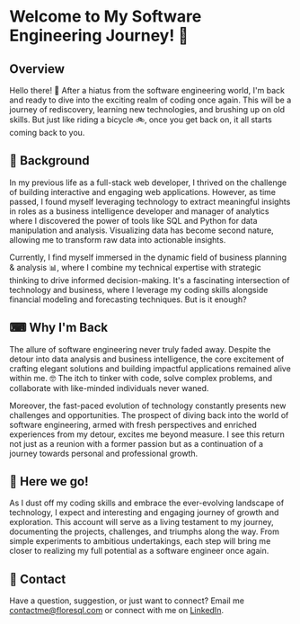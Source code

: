 # Welcome to My Software Engineering Journey! 🎉

## Overview

Hello there! 👋 After a hiatus from the software engineering world, I'm back and ready to dive into the exciting realm of coding once again. This will be a journey of rediscovery, learning new technologies, and brushing up on old skills. But just like riding a bicycle 🚲, once you get back on, it all starts coming back to you.

## 📖 Background 

In my previous life as a full-stack web developer, I thrived on the challenge of building interactive and engaging web applications. However, as time passed, I found myself leveraging technology to extract meaningful insights in roles as a business intelligence developer and manager of analytics where I discovered the power of tools like SQL and Python for data manipulation and analysis. Visualizing data has become second nature, allowing me to transform raw data into actionable insights.

Currently, I find myself immersed in the dynamic field of business planning & analysis 📊, where I combine my technical expertise with strategic thinking to drive informed decision-making. It's a fascinating intersection of technology and business, where I leverage my coding skills alongside financial modeling and forecasting techniques. But is it enough?

## ⌨ Why I'm Back 

The allure of software engineering never truly faded away. Despite the detour into data analysis and business intelligence, the core excitement of crafting elegant solutions and building impactful applications remained alive within me. 🤓 The itch to tinker with code, solve complex problems, and collaborate with like-minded individuals never waned.

Moreover, the fast-paced evolution of technology constantly presents new challenges and opportunities. The prospect of diving back into the world of software engineering, armed with fresh perspectives and enriched experiences from my detour, excites me beyond measure. I see this return not just as a reunion with a former passion but as a continuation of a journey towards personal and professional growth.

## 🚀 Here we go! 

As I dust off my coding skills and embrace the ever-evolving landscape of technology, I expect and interesting and engaging journey of growth and exploration. This account will serve as a living testament to my journey, documenting the projects, challenges, and triumphs along the way. From simple experiments to ambitious undertakings, each step will bring me closer to realizing my full potential as a software engineer once again.

## 📧 Contact

Have a question, suggestion, or just want to connect? Email me contactme@floresql.com or connect with me on [LinkedIn](https://www.linkedin.com/in/floresql/).



